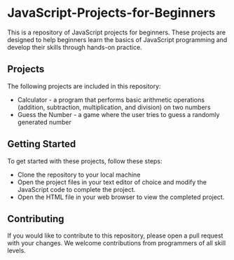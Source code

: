 # JavaScript-Projects-for-Beginners
This is a repository of JavaScript projects for beginners. These projects are designed to help beginners learn the basics of JavaScript programming and develop their skills through hands-on practice.

## Projects
The following projects are included in this repository:

- Calculator - a program that performs basic arithmetic operations (addition, subtraction, multiplication, and division) on two numbers
- Guess the Number - a game where the user tries to guess a randomly generated number

## Getting Started
To get started with these projects, follow these steps:

- Clone the repository to your local machine
- Open the project files in your text editor of choice and modify the JavaScript code to complete the project.
- Open the HTML file in your web browser to view the completed project.

## Contributing
If you would like to contribute to this repository, please open a pull request with your changes. We welcome contributions from programmers of all skill levels.
